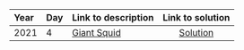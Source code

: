 | Year | Day | Link to description | Link to solution
|:---|:---|:---|:---:|
| 2021 |                      4 | [Giant Squid](https://adventofcode.com/2021/day/4) | [Solution](https://github.com/versenyi98/programming-contests/tree/master/Advent%20of%20Code/2021/Day%20%20%20%20%20%20%20%20%20%20%20%20%20%20%20%20%20%20%20%20%20%204%20-%20Giant%20Squid)|
